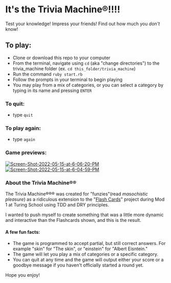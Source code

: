 # It's the Trivia Machine®!!!!
Test your knowledge! Impress your friends! Find out how much you *don't* know!

## To play:
- Clone or download this repo to your computer
- From the terminal, navigate using `cd` (aka "change directories") to the trivia_machine folder (ex. `cd this_folder/trivia_machine`)
- Run the command `ruby start.rb`
- Follow the prompts in your terminal to begin playing
- You may play from a mix of categories, or you can select a category by typing in its name and pressing `ENTER`

### To quit:
- type `quit`

### To play again:
- type `again`

### Game previews:
<a href="https://ibb.co/tZwbSxs"><img src="https://i.ibb.co/mvrHmXq/Screen-Shot-2022-05-15-at-6-06-20-PM.png" alt="Screen-Shot-2022-05-15-at-6-06-20-PM" border="0"></a>
<a href="https://ibb.co/bKTZ74W"><img src="https://i.ibb.co/rwYSvB7/Screen-Shot-2022-05-15-at-6-04-59-PM.png" alt="Screen-Shot-2022-05-15-at-6-04-59-PM" border="0"></a>

### About the Trivia Machine®®
The Trivia Machine®®® was created for "funzies"(read *masochistic pleasure*) as a ridiculous extension to the "[Flash Cards](https://github.com/brennacodes/flash_cards/blob/main/README.md)" project during Mod 1 at Turing School using TDD and DRY principles.

I wanted to push myself to create something that was a little more dynamic and interactive than the Flashcards shown, and this is the result.

#### A few fun facts:
- The game is programmed to accept partial, but still correct answers. For example "skin" for "The skin", or "einstein" for "Albert Eisntein."
- The game will let you play a mix of categories or a specific category.
- You can quit at any time and the game will output either your score or a goodbye message if you haven't officially started a round yet.


Hope you enjoy!
